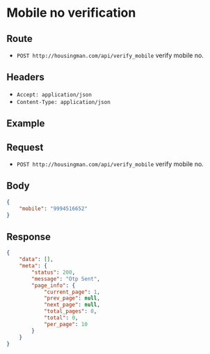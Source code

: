 Mobile no verification
========

Route
------

* `POST ​http://housingman.com/api/verify_mobile` verify mobile no.


Headers
-------

* `Accept: application/json`
* `Content-Type: application/json`

Example
-------

Request
-------

* `​POST ​http://housingman.com/api/verify_mobile` verify mobile no.


Body
----

```json
{
    "mobile": "9994516652"
}
```

Response
--------

```json
{
    "data": [],
    "meta": {
        "status": 200,
        "message": "Otp Sent",
        "page_info": {
            "current_page": 1,
            "prev_page": null,
            "next_page": null,
            "total_pages": 0,
            "total": 0,
            "per_page": 10
        }
    }
}

```
